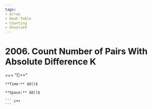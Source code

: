 ```yaml
---
tags:
- Array
- Hash Table
- Counting
- Unsolved
---
```



# 2006. Count Number of Pairs With Absolute Difference K

=== "C++"

    **Time:** $O()$

    **Space:** $O()$

    ``` c++
    ```
